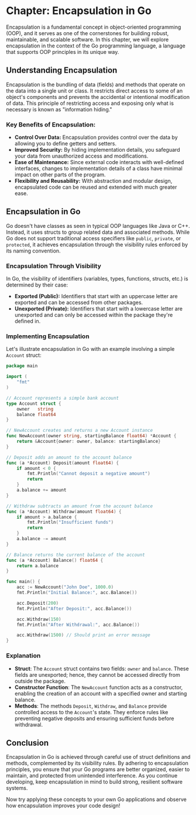 # Chapter: Encapsulation in Go

Encapsulation is a fundamental concept in object-oriented programming (OOP), and it serves as one of the cornerstones for building robust, maintainable, and scalable software. In this chapter, we will explore encapsulation in the context of the Go programming language, a language that supports OOP principles in its unique way.

## Understanding Encapsulation

Encapsulation is the bundling of data (fields) and methods that operate on the data into a single unit or class. It restricts direct access to some of an object's components and prevents the accidental or intentional modification of data. This principle of restricting access and exposing only what is necessary is known as "information hiding."

### Key Benefits of Encapsulation:
- **Control Over Data:** Encapsulation provides control over the data by allowing you to define getters and setters.
- **Improved Security:** By hiding implementation details, you safeguard your data from unauthorized access and modifications.
- **Ease of Maintenance:** Since external code interacts with well-defined interfaces, changes to implementation details of a class have minimal impact on other parts of the program.
- **Flexibility and Reusability:** With abstraction and modular design, encapsulated code can be reused and extended with much greater ease.

## Encapsulation in Go

Go doesn't have classes as seen in typical OOP languages like Java or C++. Instead, it uses structs to group related data and associated methods. While Go does not support traditional access specifiers like `public`, `private`, or `protected`, it achieves encapsulation through the visibility rules enforced by its naming convention.

### Encapsulation Through Visibility

In Go, the visibility of identifiers (variables, types, functions, structs, etc.) is determined by their case:

- **Exported (Public):** Identifiers that start with an uppercase letter are exported and can be accessed from other packages.
- **Unexported (Private):** Identifiers that start with a lowercase letter are unexported and can only be accessed within the package they're defined in.

### Implementing Encapsulation

Let's illustrate encapsulation in Go with an example involving a simple `Account` struct:

```go
package main

import (
    "fmt"
)

// Account represents a simple bank account
type Account struct {
    owner   string
    balance float64
}

// NewAccount creates and returns a new Account instance
func NewAccount(owner string, startingBalance float64) *Account {
    return &Account{owner: owner, balance: startingBalance}
}

// Deposit adds an amount to the account balance
func (a *Account) Deposit(amount float64) {
    if amount < 0 {
        fmt.Println("Cannot deposit a negative amount")
        return
    }
    a.balance += amount
}

// Withdraw subtracts an amount from the account balance
func (a *Account) Withdraw(amount float64) {
    if amount > a.balance {
        fmt.Println("Insufficient funds")
        return
    }
    a.balance -= amount
}

// Balance returns the current balance of the account
func (a *Account) Balance() float64 {
    return a.balance
}

func main() {
    acc := NewAccount("John Doe", 1000.0)
    fmt.Println("Initial Balance:", acc.Balance())

    acc.Deposit(200)
    fmt.Println("After Deposit:", acc.Balance())

    acc.Withdraw(150)
    fmt.Println("After Withdrawal:", acc.Balance())

    acc.Withdraw(1500) // Should print an error message
}
```

### Explanation

- **Struct**: The `Account` struct contains two fields: `owner` and `balance`. These fields are unexported; hence, they cannot be accessed directly from outside the package.
- **Constructor Function**: The `NewAccount` function acts as a constructor, enabling the creation of an account with a specified owner and starting balance.
- **Methods**: The methods `Deposit`, `Withdraw`, and `Balance` provide controlled access to the `Account`'s state. They enforce rules like preventing negative deposits and ensuring sufficient funds before withdrawal.

## Conclusion

Encapsulation in Go is achieved through careful use of struct definitions and methods, complemented by its visibility rules. By adhering to encapsulation principles, you ensure that your Go programs are better organized, easier to maintain, and protected from unintended interference. As you continue developing, keep encapsulation in mind to build strong, resilient software systems. 

Now try applying these concepts to your own Go applications and observe how encapsulation improves your code design!

